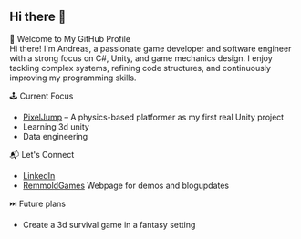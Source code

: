 ## Hi there 👋

🚀 Welcome to My GitHub Profile\
Hi there! I'm Andreas, a passionate game developer and software engineer with a strong focus on C#, Unity, and game mechanics design. I enjoy tackling complex systems, refining code structures, and continuously improving my programming skills.

🕹 Current Focus
- [PixelJump](https://github.com/Remmold/PixelJump) – A physics-based platformer as my first real Unity project
- Learning 3d unity
- Data engineering

📬 Let's Connect
- [LinkedIn](https://www.linkedin.com/in/andreas-johansson-24b081320/)
- [RemmoldGames](https://remmold.github.io/remmold-games/index.html) Webpage for demos and blogupdates

⏭️ Future plans
- Create a 3d survival game in a fantasy setting
